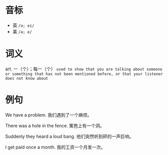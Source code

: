 # 音标

- 英 `/ə; eɪ/`
- 美 `/ə; e/`

# 词义

art. 一（个）；每一（个）
`used to show that you are talking about someone or something that has not been mentioned before, or that your listener does not know about`

# 例句

We have a problem.
我们遇到了一个麻烦。

There was a hole in the fence.
篱笆上有一个洞。

Suddenly they heard a loud bang.
他们突然听到砰的一声巨响。

I get paid once a month.
我的工资一个月发一次。


